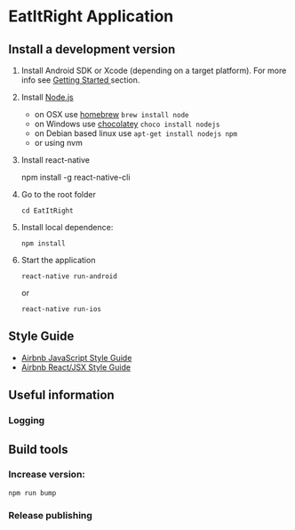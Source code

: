 # EatItRight Application

## Install a development version

1. Install Android SDK or Xcode (depending on a target platform). For
    more info see [Getting Started ](https://facebook.github.io/react-native/docs/getting-started.html)
    section.

2. Install [Node.js](http://nodejs.org)

    * on OSX use [homebrew](http://brew.sh) `brew install node`
    * on Windows use [chocolatey](https://chocolatey.org/) `choco install nodejs`
    * on Debian based linux use `apt-get install nodejs npm`
    * or using nvm
    
3. Install react-native

    npm install -g react-native-cli
    
4. Go to the root folder
    ```
    cd EatItRight
    ```

5. Install local dependence:
    ```
    npm install
    ```
6. Start the application
    ```
    react-native run-android
    ```
    or
    ```
    react-native run-ios
    ```    

## Style Guide

 - [Airbnb JavaScript Style Guide](https://github.com/airbnb/javascript)
 - [Airbnb React/JSX Style Guide](https://github.com/airbnb/javascript/tree/master/react)

## Useful information

### Logging

## Build tools

### Increase version:

    npm run bump

### Release publishing
